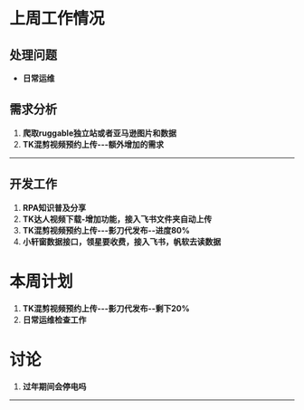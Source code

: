 # 上周工作情况
## **处理问题**
- **日常运维**

## **需求分析**
1. **爬取ruggable独立站或者亚马逊图片和数据**
2. **TK混剪视频预约上传---额外增加的需求**

---

## **开发工作**
1. **RPA知识普及分享**
2. **TK达人视频下载-增加功能，接入飞书文件夹自动上传**
3. **TK混剪视频预约上传---影刀代发布--进度80%**
4. **小轩窗数据接口，领星要收费，接入飞书，帆软去读数据**

# 本周计划
1. **TK混剪视频预约上传---影刀代发布--剩下20%**
2. **日常运维检查工作**


# 讨论
1. **过年期间会停电吗**
---
